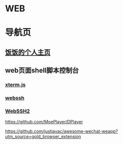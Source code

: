 # WEB

# 导航页

## [饭饭的个人主页](https://github.com/noisky/Homepage)

## web页面shell脚本控制台

### [xterm.js](https://github.com/xtermjs/xterm.js)

### [webssh](https://github.com/huashengdun/webssh)
### [WebSSH2](https://github.com/billchurch/WebSSH2)

https://github.com/MoePlayer/DPlayer

https://github.com/justjavac/awesome-wechat-weapp?utm_source=gold_browser_extension
